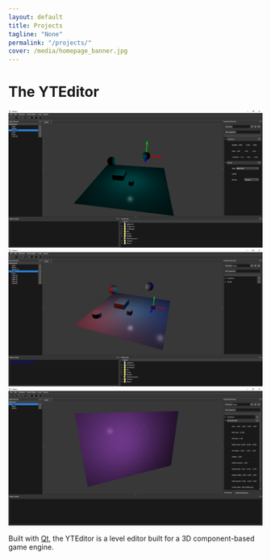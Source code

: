 ```yaml
---
layout: default
title: Projects
tagline: "None"
permalink: "/projects/"
cover: /media/homepage_banner.jpg
---
```


<h1 font-size="28px" margin-bottom="18px" margin-top="30px" align="left">The YTEditor</h1>

<center>
    <img class="imageSlide" src="/media/yteditor_scene_blue.png">
    <img class="imageSlide" src="/media/yteditor_scene_mixed.png">
    <img class="imageSlide" src="/media/yteditor_particles.png">
</center>

<script>
    var slideIndex = 1;
    carousel();

    function carousel() {
        var i;
        var x = document.getElementsByClassName("imageSlide");
        for (i = 0; i < x.length; i++) {
            x[i].style.display = "none";
        }
        slideIndex++;
        if (slideIndex > x.length) { slideIndex = 1 }
        x[slideIndex - 1].style.display = "block";
        setTimeout(carousel, 2000); // Change image every 2 seconds
    }
</script>

<p>Built with <a href="https://www.qt.io/">Qt</a>, the YTEditor is a level editor built for a 3D component-based game engine.</p>


<!-- please do not remove this line -->
<div style='display:none;'>
<a href='http://www.commercekitchen.com'>ipsum generator</a>
</div>
<!-- end whedon ipsum code -->